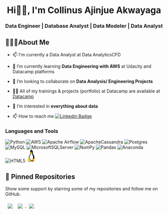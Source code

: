 <h1 align="center">Hi✌🏻, I'm Collinus Ajinjue Akwayaga</h1>
<h3 align="center">Data Engineer | Database Analyst | Data Modeler | Data Analyst</h3>

<!---
![Profile Views](https://komarev.com/ghpvc/?username=essraahmed&color=blue)
[![Linkedin Badge](https://img.shields.io/badge/-esraahmed-0072b1?style=flat&logo=Linkedin&logoColor=white)](https://www.linkedin.com/in/esraa-ahmed-ibrahim2/ "Connect on LinkedIn")
--->

## 👩🏻‍💻About Me
- 📫 I'm currently a Data Analyst at Data AnalyticsCFD
- 🌱 I’m currently learning **Data Engineering with AWS** at Udacity and Datacamp platforms

- 👯 I’m looking to collaborate on **Data Analysis/ Engineering Projects**

- 👨‍💻 All of my trainings & projects (portfolio) at Datacamp are available at [Datacamp](https://www.datacamp.com/portfolio/collinusakwayaga)

- 👀 I’m interested in **everything about data**
- 📫 How to reach me [![Linkedin Badge](https://img.shields.io/badge/-Collinus-0072b1?style=flat&logo=Linkedin&logoColor=white)](https://www.linkedin.com/in/akwayaga-collinus-ajinjue/ "Connect on LinkedIn") 

<!---
- 📄 Please check my [Resume](https://drive.google.com/file/d/1_CSYy5kW5saZmqwDHnU4q4omUgxJSkB1/view?usp=sharing) for more details.


<img src="https://media.giphy.com/media/VekcnHOwOI5So/giphy.gif" align="right" height="220" />
--->
### Languages and Tools
![Python](https://img.shields.io/badge/python-3670A0?style=flat&logo=python&logoColor=ffdd54) 
![AWS](https://img.shields.io/badge/AWS-%23FF9900.svg?style=flat&logo=amazon-aws&logoColor=white) 
![Apache Airflow](https://img.shields.io/badge/Apache%20Airflow-017CEE?style=flat&logo=Apache%20Airflow&logoColor=white) 
![ApacheCassandra](https://img.shields.io/badge/cassandra-%231287B1.svg?style=flat&logo=apache-cassandra&logoColor=white) 
![Postgres](https://img.shields.io/badge/postgres-%23316192.svg?style=flat&logo=postgresql&logoColor=white) 
![MySQL](https://img.shields.io/badge/mysql-%2300f.svg?style=flat&logo=mysql&logoColor=white) 
![MicrosoftSQLServer](https://img.shields.io/badge/Microsoft%20SQL%20Sever-CC2927?style=flat&logo=microsoft%20sql%20server&logoColor=white) 
![NumPy](https://img.shields.io/badge/numpy-%23013243.svg?style=flat&logo=numpy&logoColor=white) 
![Pandas](https://img.shields.io/badge/pandas-%23150458.svg?style=flat&logo=pandas&logoColor=white) 
![Anaconda](https://img.shields.io/badge/Anaconda-%2344A833.svg?style=flat&logo=anaconda&logoColor=white) 
![HTML5](https://img.shields.io/badge/html5-%23E34F26.svg?style=flat&logo=html5&logoColor=white) 
<a href="https://www.linux.org/" target="_blank"> 
<img src="https://raw.githubusercontent.com/devicons/devicon/master/icons/linux/linux-original.svg" alt="linux" width="30" height="40"/> </a>

## 📌 Pinned Repositories 

Show some support by starring some of my repositories and follow me on GitHub.


<a href="https://github.com/ajinjue/Data_Warehouse_Redshift">
  <img align="left" style="margin:0.5rem" src="https://github-readme-stats.vercel.app/api/pin/?username=ajinjue&repo=Data_Warehouse_Redshift&title_color=ffffff&text_color=c9cacc&icon_color=4AB197&bg_color=1A2B34" />
</a>

<a href="https://github.com/ajinjue/Data_Modeling_with_Cassandra">
  <img align="center" style="margin:0.5rem" src="https://github-readme-stats.vercel.app/api/pin/?username=ajinjue&repo=Data_Modelling_with_Cassandra&title_color=ffffff&text_color=c9cacc&icon_color=4AB197&bg_color=1A2B34" />
</a>

<a href="https://github.com/ajinjue/Wrangling-Analyze-Data-Project">
  <img align="center" style="margin:0.5rem" src="https://github-readme-stats.vercel.app/api/pin/?username=ajinjue&repo=Wrangling-Analyze-Data-Project&title_color=ffffff&text_color=c9cacc&icon_color=4AB197&bg_color=1A2B34" />
</a>

